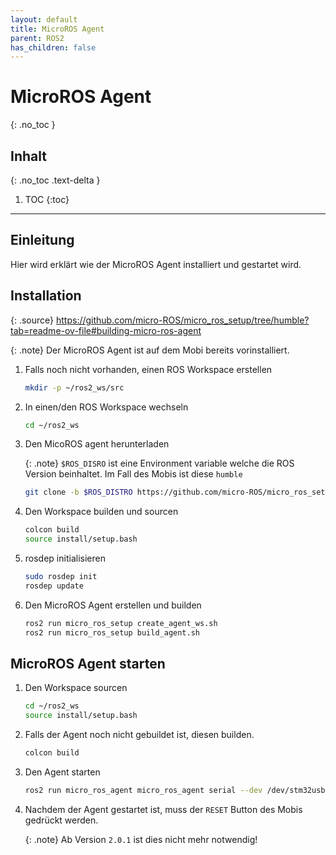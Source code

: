 ```yaml
---
layout: default
title: MicroROS Agent
parent: ROS2
has_children: false
---
```


# MicroROS Agent
{: .no_toc }

## Inhalt
{: .no_toc .text-delta }

1. TOC
{:toc}

---

## Einleitung
Hier wird erklärt wie der MicroROS Agent installiert und gestartet wird.

## Installation

{: .source}
<https://github.com/micro-ROS/micro_ros_setup/tree/humble?tab=readme-ov-file#building-micro-ros-agent>

{: .note}
Der MicroROS Agent ist auf dem Mobi bereits vorinstalliert.

1. Falls noch nicht vorhanden, einen ROS Workspace erstellen

   ```bash
   mkdir -p ~/ros2_ws/src
   ```

2. In einen/den ROS Workspace wechseln

   ```bash
   cd ~/ros2_ws
   ```

3. Den MicoROS agent herunterladen

   {: .note}
   `$ROS_DISRO` ist eine Environment variable welche die ROS Version beinhaltet.
   Im Fall des Mobis ist diese `humble`

   ```bash
   git clone -b $ROS_DISTRO https://github.com/micro-ROS/micro_ros_setup.git src/micro_ros_setup 
   ```

4. Den Workspace builden und sourcen

   ```bash
   colcon build
   source install/setup.bash
   ```

5. rosdep initialisieren

   ```bash
   sudo rosdep init
   rosdep update
   ```

6. Den MicroROS Agent erstellen und builden

   ```bash
   ros2 run micro_ros_setup create_agent_ws.sh
   ros2 run micro_ros_setup build_agent.sh
   ```

## MicroROS Agent starten

1. Den Workspace sourcen

   ```bash
   cd ~/ros2_ws
   source install/setup.bash
   ```

2. Falls der Agent noch nicht gebuildet ist, diesen builden.

   ```bash
   colcon build
   ```

3. Den Agent starten

   ```bash
   ros2 run micro_ros_agent micro_ros_agent serial --dev /dev/stm32usb
   ```

4. Nachdem der Agent gestartet ist, muss der `RESET` Button des Mobis gedrückt werden.

   {: .note}
   Ab Version `2.0.1` ist dies nicht mehr notwendig!
